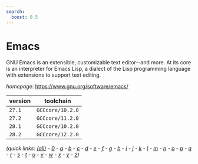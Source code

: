 ```yaml
---
search:
  boost: 0.5
---
```

# Emacs

GNU Emacs is an extensible, customizable text editor--and more.  At its core is an interpreter for Emacs Lisp, a dialect of the Lisp programming  language with extensions to support text editing.

*homepage*: <https://www.gnu.org/software/emacs/>

version | toolchain
--------|----------
``27.1`` | ``GCCcore/10.2.0``
``27.2`` | ``GCCcore/11.2.0``
``28.1`` | ``GCCcore/10.2.0``
``28.2`` | ``GCCcore/12.2.0``


*(quick links: [(all)](../index.md) - [0](../0/index.md) - [a](../a/index.md) - [b](../b/index.md) - [c](../c/index.md) - [d](../d/index.md) - [e](../e/index.md) - [f](../f/index.md) - [g](../g/index.md) - [h](../h/index.md) - [i](../i/index.md) - [j](../j/index.md) - [k](../k/index.md) - [l](../l/index.md) - [m](../m/index.md) - [n](../n/index.md) - [o](../o/index.md) - [p](../p/index.md) - [q](../q/index.md) - [r](../r/index.md) - [s](../s/index.md) - [t](../t/index.md) - [u](../u/index.md) - [v](../v/index.md) - [w](../w/index.md) - [x](../x/index.md) - [y](../y/index.md) - [z](../z/index.md))*

